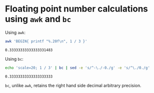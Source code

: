 # Floating point number calculations using `awk` and `bc`

Using `awk`:

```sh
awk 'BEGIN{ printf "%.20f\n", 1 / 3 }'
```

```
0.33333333333333331483
```

Using `bc`:

```sh
echo 'scale=20; 1 / 3' | bc | sed -e 's/^-\./-0./g' -e 's/^\./0./g'
```

```
0.33333333333333333333
```

`bc`, unlike `awk`, retains the right hand side decimal arbitrary precision.

